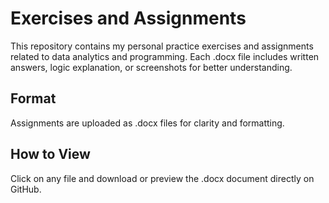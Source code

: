 # Exercises and Assignments

This repository contains my personal practice exercises and assignments related to data analytics and programming. Each .docx file includes written answers, logic explanation, or screenshots for better understanding.


## Format
Assignments are uploaded as .docx files for clarity and formatting.


## How to View
Click on any file and download or preview the .docx document directly on GitHub.
